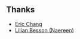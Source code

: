 ## Thanks

- [Eric Chang](https://github.com/ericchang00)
- [Lilian Besson (Naereen)](https://github.com/Naereen)
